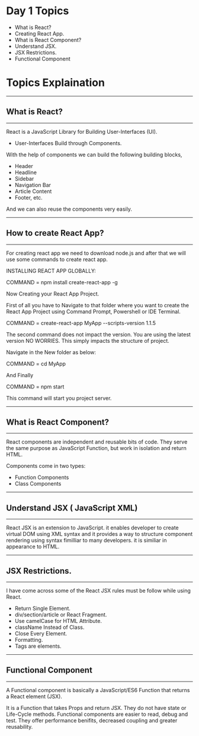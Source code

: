 <!-- Day 1 -->

# Day 1 Topics

- What is React?
- Creating React App.
- What is React Component?
- Understand JSX.
- JSX Restrictions.
- Functional Component

# Topics Explaination

<hr>

## What is React?

<hr>

React is a JavaScript Library for Building User-Interfaces (UI).
- User-Interfaces Build through Components.

With the help of components we can build the following building blocks,
- Header
- Headline
- Sidebar
- Navigation Bar
- Article Content
- Footer, etc.

And we can also reuse the components very easily.

<hr>

## How to create React App?

<hr>

For creating react app we need to download node.js and after that we will use some commands to create react app.

INSTALLING REACT APP GLOBALLY:

COMMAND = npm install create-react-app -g

Now Creating your React App Project.

First of all you have to Navigate to that folder where you want to create the React App Project using Command Prompt, Powershell or IDE Terminal.

COMMAND = create-react-app MyApp --scripts-version 1.1.5

The second command does not impact the version. You are using the latest version NO WORRIES. This simply impacts the structure of project.

Navigate in the New folder as below:

COMMAND = cd MyApp 

And Finally

COMMAND = npm start

This command will start you project server.

<hr>

## What is React Component?

<hr>

React components are independent and reusable bits of code. They serve the same purpose as JavaScript Function, but work in isolation and return HTML.

Components come in two types:

- Function Components
- Class Components

<hr>

## Understand JSX ( JavaScript XML)

<hr>

React JSX is an extension to JavaScript. it enables developer to create virtual DOM using XML syntax and it provides a way to structure component rendering using syntax fimilliar to many developers. it is similiar in appearance to HTML.

<hr>

## JSX Restrictions.

<hr>

I have come across some of the React JSX rules must be follow while using React.


- Return Single Element.
- div/section/article or React Fragment.
- Use camelCase for HTML Attribute.
- className Instead of Class.
- Close Every Element.
- Formatting.
- Tags are elements.


<hr>

## Functional Component

<hr>


A Functional component is basically a JavaScript/ES6 Function that returns a React element (JSX).

It is a Function that takes Props and return JSX. They do not have state or Life-Cycle methods. Functional components are easier to read, debug and test. They offer performance benifits, decreased coupling and greater reusability.
